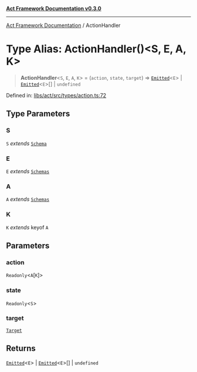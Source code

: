 [**Act Framework Documentation v0.3.0**](../README.md)

***

[Act Framework Documentation](../globals.md) / ActionHandler

# Type Alias: ActionHandler()\<S, E, A, K\>

> **ActionHandler**\<`S`, `E`, `A`, `K`\> = (`action`, `state`, `target`) => [`Emitted`](Emitted.md)\<`E`\> \| [`Emitted`](Emitted.md)\<`E`\>[] \| `undefined`

Defined in: [libs/act/src/types/action.ts:72](https://github.com/Rotorsoft/act-root/blob/ecf1ab2f895c5bdf2d70db49738046df56c78030/libs/act/src/types/action.ts#L72)

## Type Parameters

### S

`S` *extends* [`Schema`](Schema.md)

### E

`E` *extends* [`Schemas`](Schemas.md)

### A

`A` *extends* [`Schemas`](Schemas.md)

### K

`K` *extends* keyof `A`

## Parameters

### action

`Readonly`\<`A`\[`K`\]\>

### state

`Readonly`\<`S`\>

### target

[`Target`](Target.md)

## Returns

[`Emitted`](Emitted.md)\<`E`\> \| [`Emitted`](Emitted.md)\<`E`\>[] \| `undefined`
